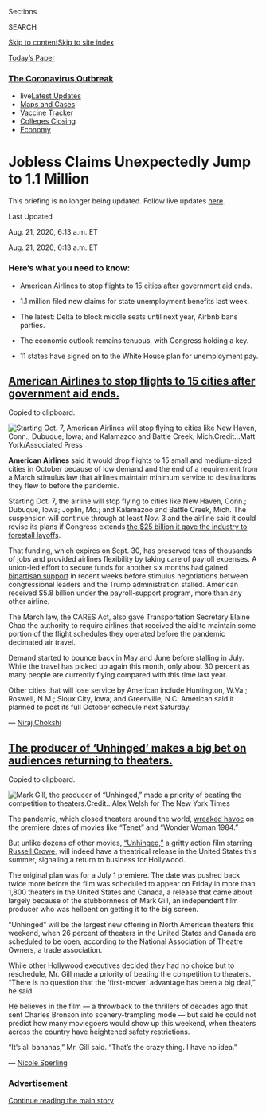 <div id="app">

<div>

<div>

<div>

<div class="NYTAppHideMasthead css-ri3gv3 e1suatyy0">

<div class="section css-ui9rw0 e1suatyy2">

<div class="css-eph4ug er09x8g0">

<div class="css-6n7j50">

</div>

<span class="css-1dv1kvn">Sections</span>

<div class="css-10488qs">

<span class="css-1dv1kvn">SEARCH</span>

</div>

[Skip to content](#site-content)[Skip to site
index](#site-index)

</div>

<div class="css-10698na e1huz5gh0">

</div>

</div>

<div id="masthead-bar-one" class="section hasLinks css-15hmgas e1csuq9d3">

<div class="css-uqyvli e1csuq9d0">

</div>

<div class="css-1uqjmks e1csuq9d1">

</div>

<div class="css-9e9ivx">

[](https://myaccount.nytimes3xbfgragh.onion/auth/login?response_type=cookie&client_id=vi)

</div>

<div class="css-1bvtpon e1csuq9d2">

[Today’s
Paper](https://www.nytimes3xbfgragh.onion/section/todayspaper)

</div>

</div>

</div>

</div>

<div data-aria-hidden="false">

<div id="site-content" data-role="main">

<div class="css-1ffjgkm">

<div class="css-l9svim">

### [<span class="css-pa1jbp"><span class="css-1rxm0ex">The Coronavirus</span><span class="css-1rxm0ex"> Outbreak</span></span>](https://www.nytimes3xbfgragh.onion/news-event/coronavirus?name=styln-coronavirus-markets&region=TOP_BANNER&variant=undefined&block=storyline_menu_recirc&action=click&pgtype=LegacyCollection&impression_id=f8de16e0-e398-11ea-86e2-89c09cd5c287)

  - <span class="css-ousu42"><span class="css-12clwdu">live</span>[Latest
    Updates](https://www.nytimes3xbfgragh.onion/2020/08/21/world/covid-19-coronavirus.html?name=styln-coronavirus-markets&region=TOP_BANNER&variant=undefined&block=storyline_menu_recirc&action=click&pgtype=LegacyCollection&impression_id=f8de3df0-e398-11ea-86e2-89c09cd5c287)</span>
  - <span class="css-ousu42">[Maps and
    Cases](https://www.nytimes3xbfgragh.onion/interactive/2020/us/coronavirus-us-cases.html?name=styln-coronavirus-markets&region=TOP_BANNER&variant=undefined&block=storyline_menu_recirc&action=click&pgtype=LegacyCollection&impression_id=f8de3df1-e398-11ea-86e2-89c09cd5c287)</span>
  - <span class="css-ousu42">[Vaccine
    Tracker](https://www.nytimes3xbfgragh.onion/interactive/2020/science/coronavirus-vaccine-tracker.html?name=styln-coronavirus-markets&region=TOP_BANNER&variant=undefined&block=storyline_menu_recirc&action=click&pgtype=LegacyCollection&impression_id=f8de3df2-e398-11ea-86e2-89c09cd5c287)</span>
  - <span class="css-ousu42">[Colleges
    Closing](https://www.nytimes3xbfgragh.onion/2020/08/19/us/colleges-closing-covid.html?name=styln-coronavirus-markets&region=TOP_BANNER&variant=undefined&block=storyline_menu_recirc&action=click&pgtype=LegacyCollection&impression_id=f8de3df3-e398-11ea-86e2-89c09cd5c287)</span>
  - <span class="css-ousu42">[Economy](https://www.nytimes3xbfgragh.onion/live/2020/08/20/business/stock-market-today-coronavirus?name=styln-coronavirus-markets&region=TOP_BANNER&variant=undefined&block=storyline_menu_recirc&action=click&pgtype=LegacyCollection&impression_id=f8de3df4-e398-11ea-86e2-89c09cd5c287)</span>

</div>

</div>

<div class="css-15bl40j">

<div id="styln-push-signup-button" class="section interactive-content interactive-size-medium css-o2xxmf" data-id="100000007261224">

<div class="css-17ih8de interactive-body" data-sourceid="100000007261224">

</div>

</div>

</div>

<div class="css-ftdtgk">

<div class="css-1vkm6nb ehdk2mb0">

# Jobless Claims Unexpectedly Jump to 1.1 Million

</div>

This briefing is no longer being updated. Follow live updates
[here](https://www.nytimes3xbfgragh.onion/2020/08/20/world/coronavirus-covid.html).

<div style="max-width:100%;margin:0 auto">

<div class="css-17dprlf" data-id="100000007018136" data-slug="us-live-markets-in-article-no-chart" style="max-width:600px">

</div>

</div>

</div>

<div class="css-1eylumt">

<span>Last Updated <span class="css-1xu7vd"></span></span>

<div class="css-ki347z">

<span class="css-1656jku">Aug. 21, 2020, 6:13 a.m.
ET</span><span class="css-xwx5dt"></span>

</div>

<span class="css-1dv1kvn" data-aria-live="polite">Aug. 21, 2020, 6:13
a.m.
    ET</span>

</div>

<div id="feed-top" class="css-7pw99z">

</div>

### Here’s what you need to know:

  - [](#american-airlines-to-stop-flights-to-15-cities-after-government-aid-ends)
    
    <span>American Airlines to stop flights to 15 cities after
    government aid
    ends.</span>

  - [](#1-1-million-filed-new-claims-for-state-unemployment-benefits-last-week)
    
    <span>1.1 million filed new claims for state unemployment benefits
    last
    week.</span>

  - [](#the-latest-delta-to-block-middle-seats-until-next-year-airbnb-bans-parties)
    
    <span>The latest: Delta to block middle seats until next year,
    Airbnb bans
    parties.</span>

  - [](#the-economic-outlook-remains-tenuous-with-congress-holding-a-key)
    
    <span>The economic outlook remains tenuous, with Congress holding a
    key.</span>

  - [](#11-states-have-signed-on-to-the-white-house-plan-for-unemployment-pay)
    
    <span>11 states have signed on to the White House plan for
    unemployment
pay.</span>

<div class="live-blog-post css-10d3q4a" data-test-id="live-blog-post" data-source-id="100000007298423">

<div id="american-airlines-to-stop-flights-to-15-cities-after-government-aid-ends" class="css-608m5d">

</div>

<div class="css-j3uhc5">

<div class="css-bd1680">

## [American Airlines to stop flights to 15 cities after government aid ends.](#american-airlines-to-stop-flights-to-15-cities-after-government-aid-ends)

<span class="css-uj8f8v" data-aria-live="polite">Copied to
clipboard.</span>

</div>

</div>

<div class="css-79elbk" data-testid="photoviewer-wrapper">

<div class="css-z3e15g" data-testid="photoviewer-wrapper-hidden">

</div>

<div class="css-1a48zt4 ehw59r15" data-testid="photoviewer-children">

![<span class="css-16f3y1r e13ogyst0" data-aria-hidden="true">Starting
Oct. 7, American Airlines will stop flying to cities like New Haven,
Conn.; Dubuque, Iowa; and Kalamazoo and Battle Creek,
Mich.</span><span class="css-cnj6d5 e1z0qqy90" itemprop="copyrightHolder"><span class="css-1ly73wi e1tej78p0">Credit...</span><span><span>Matt
York/Associated
Press</span></span></span>](https://static01.graylady3jvrrxbe.onion/images/2020/08/20/business/20-markets-brf-AmericanAirlines/merlin_174608667_6b4a0035-c8d2-4336-8e52-408180b5b0d7-articleLarge.jpg?quality=75&auto=webp&disable=upscale)

</div>

</div>

**American Airlines** said it would drop flights to 15 small and
medium-sized cities in October because of low demand and the end of a
requirement from a March stimulus law that airlines maintain minimum
service to destinations they flew to before the pandemic.

Starting Oct. 7, the airline will stop flying to cities like New Haven,
Conn.; Dubuque, Iowa; Joplin, Mo.; and Kalamazoo and Battle Creek, Mich.
The suspension will continue through at least Nov. 3 and the airline
said it could revise its plans if Congress extends [the $25 billion it
gave the industry to forestall
layoffs](https://www.nytimes3xbfgragh.onion/2020/04/14/business/coronavirus-airlines-bailout-treasury-department.html).

That funding, which expires on Sept. 30, has preserved tens of thousands
of jobs and provided airlines flexibility by taking care of payroll
expenses. A union-led effort to secure funds for another six months had
gained [bipartisan
support](https://www.nytimes3xbfgragh.onion/live/2020/08/05/business/stock-market-today-coronavirus/republican-senators-back-an-extension-of-support-for-airlines)
in recent weeks before stimulus negotiations between congressional
leaders and the Trump administration stalled. American received $5.8
billion under the payroll-support program, more than any other airline.

The March law, the CARES Act, also gave Transportation Secretary Elaine
Chao the authority to require airlines that received the aid to maintain
some portion of the flight schedules they operated before the pandemic
decimated air travel.

Demand started to bounce back in May and June before stalling in July.
While the travel has picked up again this month, only about 30 percent
as many people are currently flying compared with this time last year.

Other cities that will lose service by American include Huntington,
W.Va.; Roswell, N.M.; Sioux City, Iowa; and Greenville, N.C. American
said it planned to post its full October schedule next Saturday.

<div class="css-j3uhc5">

— [<span class="css-1baulvz last-byline" itemprop="name">Niraj
Chokshi</span>](https://www.nytimes3xbfgragh.onion/by/niraj-chokshi)

</div>

</div>

<div class="live-blog-post css-10d3q4a" data-test-id="live-blog-post" data-source-id="100000007299737">

<div id="the-producer-of-unhinged-makes-a-big-bet-on-audiences-returning-to-theaters.html" class="css-608m5d">

</div>

<div class="css-j3uhc5">

<div class="css-bd1680">

## [The producer of ‘Unhinged’ makes a big bet on audiences returning to theaters.](#the-producer-of-unhinged-makes-a-big-bet-on-audiences-returning-to-theaters.html)

<span class="css-uj8f8v" data-aria-live="polite">Copied to
clipboard.</span>

</div>

</div>

<div class="css-79elbk" data-testid="photoviewer-wrapper">

<div class="css-z3e15g" data-testid="photoviewer-wrapper-hidden">

</div>

<div class="css-1a48zt4 ehw59r15" data-testid="photoviewer-children">

![<span class="css-16f3y1r e13ogyst0" data-aria-hidden="true">Mark Gill,
the producer of “Unhinged,” made a priority of beating the competition
to
theaters.</span><span class="css-cnj6d5 e1z0qqy90" itemprop="copyrightHolder"><span class="css-1ly73wi e1tej78p0">Credit...</span><span><span>Alex
Welsh for The New York
Times</span></span></span>](https://static01.graylady3jvrrxbe.onion/images/2020/08/21/business/20Virus-Unhinged1-print/merlin_175534284_d95546d6-4e4a-4742-acde-02bd0c569b7d-articleLarge.jpg?quality=75&auto=webp&disable=upscale)

</div>

</div>

The pandemic, which closed theaters around the world, [wreaked
havoc](https://www.nytimes3xbfgragh.onion/2020/06/12/business/media/tenet-release-delayed.html)
on the premiere dates of movies like “Tenet” and “Wonder Woman 1984.”

But unlike dozens of other movies,
[“Unhinged,”](https://www.nytimes3xbfgragh.onion/2020/08/20/movies/unhinged-review.html)
a gritty action film starring [Russell
Crowe](https://www.nytimes3xbfgragh.onion/2019/06/27/arts/television/loudest-voice-roger-ailes-russell-crowe.html),
will indeed have a theatrical release in the United States this summer,
signaling a return to business for Hollywood.

The original plan was for a July 1 premiere. The date was pushed back
twice more before the film was scheduled to appear on Friday in more
than 1,800 theaters in the United States and Canada, a release that came
about largely because of the stubbornness of Mark Gill, an independent
film producer who was hellbent on getting it to the big screen.

“Unhinged” will be the largest new offering in North American theaters
this weekend, when 26 percent of theaters in the United States and
Canada are scheduled to be open, according to the National Association
of Theatre Owners, a trade association.

While other Hollywood executives decided they had no choice but to
reschedule, Mr. Gill made a priority of beating the competition to
theaters. “There is no question that the ‘first-mover’ advantage has
been a big deal,” he said.

He believes in the film — a throwback to the thrillers of decades ago
that sent Charles Bronson into scenery-trampling mode — but said he
could not predict how many moviegoers would show up this weekend, when
theaters across the country have heightened safety restrictions.

“It’s all bananas,” Mr. Gill said. “That’s the crazy thing. I have no
idea.”

<div class="css-j3uhc5">

— [<span class="css-1baulvz last-byline" itemprop="name">Nicole
Sperling</span>](https://www.nytimes3xbfgragh.onion/by/nicole-sperling)

</div>

<div>

</div>

</div>

<div id="ad-0" class="css-1pmeh62">

<div class="css-142l3g4">

### Advertisement

[Continue reading the main
story](#after-dfp-ad-mid1)

<div id="dfp-ad-mid1" class="ad dfp-ad-mid1-wrapper" style="text-align:center;height:100%;display:block">

</div>

<div id="after-dfp-ad-mid1">

</div>

</div>

</div>

<div class="live-blog-post css-10d3q4a" data-test-id="live-blog-post" data-source-id="100000007297311">

<div id="1-1-million-filed-new-claims-for-state-unemployment-benefits-last-week" class="css-608m5d">

</div>

<div class="css-j3uhc5">

<div class="css-bd1680">

## [1.1 million filed new claims for state unemployment benefits last week.](#1-1-million-filed-new-claims-for-state-unemployment-benefits-last-week)

<span class="css-uj8f8v" data-aria-live="polite">Copied to
clipboard.</span>

</div>

</div>

<div id="jobless-aug-20" class="section interactive-content interactive-size-scoop css-174j8de" data-id="100000007298573">

<div class="css-17ih8de interactive-body" data-sourceid="100000007298573">

<div id="g-claims-0820-box" class="ai2html">

<div id="g-claims-0820-335" class="g-artboard" style="max-width: 335px;max-height: 476px" data-aspect-ratio="0.703" data-min-width="0" data-max-width="599">

<div style="padding: 0 0 142.1724% 0;">

</div>

![](data:image/gif;base64,R0lGODlhCgAKAIAAAB8fHwAAACH5BAEAAAAALAAAAAAKAAoAAAIIhI+py+0PYysAOw==)

<div id="g-ai0-1" class="g-new g-aiAbs" style="top:0.21%;left:0.0002%;width:99.7015%;">

Initial weekly unemployment claims,

both <span class="g-cstyle0">regular </span>and those under the
<span class="g-cstyle1">Pandemic Unemployment Assistance
</span>program

</div>

<div id="g-ai0-2" class="g-new g-aiAbs g-aiPointText" style="top:24.5163%;margin-top:-8.8px;left:0.0001%;width:72px;">

6
million

</div>

<div id="g-ai0-3" class="g-new g-aiAbs" style="top:33.5939%;right:6.6467%;width:39.403%;">

<span class="g-cstyle2">1.1 million</span> regular claims last week
after falling below 1 million the week
before

</div>

<div id="g-ai0-4" class="g-new g-aiAbs g-aiPointText" style="top:35.8542%;margin-top:-8.8px;left:0.0001%;width:30px;">

5

</div>

<div id="g-ai0-5" class="g-new g-aiAbs g-aiPointText" style="top:47.4021%;margin-top:-8.8px;left:0.0001%;width:30px;">

4

</div>

<div id="g-ai0-6" class="g-new g-aiAbs g-aiPointText" style="top:58.95%;margin-top:-8.8px;left:0.0001%;width:30px;">

3

</div>

<div id="g-ai0-7" class="g-new g-aiAbs g-aiPointText" style="top:70.4979%;margin-top:-8.8px;left:0.0001%;width:30px;">

2

</div>

<div id="g-ai0-8" class="g-new g-aiAbs g-aiPointText" style="top:82.0458%;margin-top:-8.8px;left:0.0001%;width:30px;">

1

</div>

<div id="g-ai0-9" class="g-new g-aiAbs g-aiPointText" style="top:93.5937%;margin-top:-8.8px;left:0.0001%;width:30px;">

0

</div>

<div id="g-ai0-10" class="g-new g-aiAbs g-aiPointText" style="top:97.373%;margin-top:-8.8px;left:14.2153%;width:47px;">

Feb.

</div>

<div id="g-ai0-11" class="g-new g-aiAbs g-aiPointText" style="top:97.373%;margin-top:-8.8px;left:24.7723%;width:60px;">

March

</div>

<div id="g-ai0-12" class="g-new g-aiAbs g-aiPointText" style="top:97.373%;margin-top:-8.8px;left:38.9527%;width:48px;">

April

</div>

<div id="g-ai0-13" class="g-new g-aiAbs g-aiPointText" style="top:97.373%;margin-top:-8.8px;left:51.5155%;width:47px;">

May

</div>

<div id="g-ai0-14" class="g-new g-aiAbs g-aiPointText" style="top:97.373%;margin-top:-8.8px;left:63.5207%;width:50px;">

June

</div>

<div id="g-ai0-15" class="g-new g-aiAbs g-aiPointText" style="top:97.373%;margin-top:-8.8px;left:76.7773%;width:44px;">

July

</div>

<div id="g-ai0-16" class="g-new g-aiAbs g-aiPointText" style="top:97.373%;margin-top:-8.8px;left:88.6256%;width:48px;">

Aug.

</div>

</div>

<div id="g-claims-0820-600" class="g-artboard" style="width:600px; height:457.197416230309px;" data-aspect-ratio="1.312" data-min-width="600">

<div style="">

</div>

![](data:image/gif;base64,R0lGODlhCgAKAIAAAB8fHwAAACH5BAEAAAAALAAAAAAKAAoAAAIIhI+py+0PYysAOw==)

<div id="g-ai1-1" class="g-new g-aiAbs" style="top:0.8749%;left:0%;width:86.6667%;">

Initial weekly unemployment claims, both <span class="g-cstyle0">regular
</span>and those under the <span class="g-cstyle1">Pandemic Unemployment
Assistance
</span>program

</div>

<div id="g-ai1-2" class="g-new g-aiAbs g-aiPointText" style="top:22.4773%;margin-top:-8.8px;left:0%;width:72px;">

6
million

</div>

<div id="g-ai1-3" class="g-new g-aiAbs g-aiPointText" style="top:34.5071%;margin-top:-8.8px;left:0%;width:30px;">

5

</div>

<div id="g-ai1-4" class="g-new g-aiAbs" style="top:33.0273%;right:4.6511%;width:28.3333%;">

<span class="g-cstyle2">1.1 million</span> regular claims last week
after falling below 1 million the week
before

</div>

<div id="g-ai1-5" class="g-new g-aiAbs g-aiPointText" style="top:46.5369%;margin-top:-8.8px;left:0%;width:30px;">

4

</div>

<div id="g-ai1-6" class="g-new g-aiAbs g-aiPointText" style="top:58.5667%;margin-top:-8.8px;left:0%;width:30px;">

3

</div>

<div id="g-ai1-7" class="g-new g-aiAbs g-aiPointText" style="top:70.3778%;margin-top:-8.8px;left:0%;width:30px;">

2

</div>

<div id="g-ai1-8" class="g-new g-aiAbs g-aiPointText" style="top:82.4076%;margin-top:-8.8px;left:0%;width:30px;">

1

</div>

<div id="g-ai1-9" class="g-new g-aiAbs g-aiPointText" style="top:94.4375%;margin-top:-8.8px;left:0%;width:30px;">

0

</div>

<div id="g-ai1-10" class="g-new g-aiAbs g-aiPointText" style="top:98.3745%;margin-top:-8.8px;left:16.5295%;width:47px;">

Feb.

</div>

<div id="g-ai1-11" class="g-new g-aiAbs g-aiPointText" style="top:98.3745%;margin-top:-8.8px;left:27.8161%;width:60px;">

March

</div>

<div id="g-ai1-12" class="g-new g-aiAbs g-aiPointText" style="top:98.3745%;margin-top:-8.8px;left:41.1259%;width:48px;">

April

</div>

<div id="g-ai1-13" class="g-new g-aiAbs g-aiPointText" style="top:98.3745%;margin-top:-8.8px;left:53.5324%;width:47px;">

May

</div>

<div id="g-ai1-14" class="g-new g-aiAbs g-aiPointText" style="top:98.3745%;margin-top:-8.8px;left:65.6276%;width:50px;">

June

</div>

<div id="g-ai1-15" class="g-new g-aiAbs g-aiPointText" style="top:98.3745%;margin-top:-8.8px;left:78.4216%;width:44px;">

July

</div>

<div id="g-ai1-16" class="g-new g-aiAbs g-aiPointText" style="top:98.3745%;margin-top:-8.8px;left:90.4292%;width:48px;">

Aug.

</div>

</div>

</div>

</div>

Pandemic Unemployment Assistance extends eligibility to some workers who
would not otherwise be able to apply for unemployment benefits, such as
part-time and self-employed workers. Regular claims are seasonally
adjusted but P.U.A. claims are not.

Source: Labor Department

By Ella Koeze

</div>

The number of Americans filing for unemployment insurance unexpectedly
rose last week, a sign of the job market’s fragility five months after
the coronavirus pandemic began to devastate the economy.

The economy remains challenging for many American workers, with the
unemployment rate at 10.2 percent and sectors like leisure and
hospitality experiencing huge losses in employment.

Last week, 1.1 million workers filed new claims for state unemployment
benefits, the [Labor Department reported
Thursday](https://www.dol.gov/ui/data.pdf), compared with 971,000 the
previous week.

“It definitely suggests that momentum in the recovery is slowing,” said
Scott Anderson, chief economist at Bank of the West.

“We’re still at a historically high level of claims,” he added, noting
that the weekly peak during the Great Recession stood at 665,000. “The
labor market is in the I.C.U.”

There were 543,000 new claims last week for Pandemic Unemployment
Assistance, a separate program aimed at self-employed people, gig
workers and others not covered by traditional unemployment benefits.
That number, unlike the figures for state claims, is not seasonally
adjusted.

Despite the weak number for jobless claims, Gus Faucher, chief economist
at the PNC Financial Services Group, pointed to pockets of strength in
the economy.

“We see continued improvement with housing starts increasing, consumer
spending increasing, and industrial production increasing,” he said.
“But the pace of improvement is slowing.”

Mr. Faucher noted that the data for initial jobless claims in Thursday’s
report was affected by a large seasonal adjustment linked to the
beginning of the school year. Without that, new claims would have
totaled 891,510.

<div class="css-j3uhc5">

— [<span class="css-1baulvz last-byline" itemprop="name">Nelson D.
Schwartz</span>](https://www.nytimes3xbfgragh.onion/by/nelson-d-schwartz)

</div>

</div>

<div class="live-blog-post css-10d3q4a" data-test-id="live-blog-post" data-source-id="100000007297759">

<div id="the-latest-delta-to-block-middle-seats-until-next-year-airbnb-bans-parties" class="css-608m5d">

</div>

<div class="css-j3uhc5">

<div class="css-bd1680">

## [The latest: Delta to block middle seats until next year, Airbnb bans parties.](#the-latest-delta-to-block-middle-seats-until-next-year-airbnb-bans-parties)

<span class="css-uj8f8v" data-aria-live="polite">Copied to
clipboard.</span>

</div>

</div>

  - **Delta Air Lines** said it would continue to block middle seats
    through Jan. 6, the first major airline to commit to such limits
    over the busy holiday season. At the same time, Delta plans to raise
    seating limits in its main cabins to 75 percent, from 60 percent,
    starting in October.

  - **Airbnb** on Thursday
    [announced](https://news.airbnb.com/airbnb-announces-global-party-ban/)
    a ban on parties and events at its listings worldwide, and an
    occupancy cap of 16. The company said in a statement that the ban
    was in the interest of public health in the midst of the pandemic.
    “Some have chosen to take bar and club behavior to homes,
    sometimes rented through our platform. We think such conduct is
    incredibly irresponsible — we do not want that type of business, and
    anyone engaged in or allowing that behavior does not belong on our
    platform,” the company said.

  - **Qantas Airways**, Australia’s national carrier, swung to a loss of
    1.96 billion Australian dollars, or $1.4 billion, for the 2020
    financial year, as the pandemic devastated the airline industry
    worldwide. The loss was driven primarily by a write-down of assets,
    including its A380 fleet, and restructuring costs intended to help
    it survive during the pandemic, the airline said in a statement on
    Thursday. “The impact of Covid on all airlines is clear,” the
    company’s chief executive, Alan Joyce, said in the statement. “It’s
    devastating and it will be a question of survival for many.”

  - **Estée Lauder Companies** said Thursday that it would cut about
    1,500 to 2,000 jobs globally and close 10 to 15 percent of its
    stores. It reported that in the fourth quarter net sales fell to
    $2.43 billion from $3.59 billion a year ago. The company operates
    cosmetic and skin care brands like MAC Cosmetics, La Mer and Jo
    Malone
London.

<div class="css-j3uhc5">

</div>

</div>

<div class="live-blog-post css-10d3q4a" data-test-id="live-blog-post" data-source-id="100000007297337">

<div id="the-economic-outlook-remains-tenuous-with-congress-holding-a-key" class="css-608m5d">

</div>

<div class="css-j3uhc5">

<div class="css-bd1680">

## [The economic outlook remains tenuous, with Congress holding a key.](#the-economic-outlook-remains-tenuous-with-congress-holding-a-key)

<span class="css-uj8f8v" data-aria-live="polite">Copied to
clipboard.</span>

</div>

</div>

<div class="css-79elbk" data-testid="photoviewer-wrapper">

<div class="css-z3e15g" data-testid="photoviewer-wrapper-hidden">

</div>

<div class="css-1a48zt4 ehw59r15" data-testid="photoviewer-children">

![<span class="css-16f3y1r e13ogyst0" data-aria-hidden="true">Republicans
and Democrats have been unable to agree on a new coronavirus relief
package to augment the CARES Act, passed in March.
</span><span class="css-cnj6d5 e1z0qqy90" itemprop="copyrightHolder"><span class="css-1ly73wi e1tej78p0">Credit...</span><span><span>Anna
Moneymaker for The New York
Times</span></span></span>](https://static01.graylady3jvrrxbe.onion/images/2020/08/20/business/20markets-brf-outlook/merlin_174846558_24df5698-fbff-419e-a070-3f44e473f26a-articleLarge.jpg?quality=75&auto=webp&disable=upscale)

</div>

</div>

Even as nearly one million Americans file new state claims for
unemployment benefits each week, the [stock market is hitting record
highs](https://www.nytimes3xbfgragh.onion/2020/08/18/business/stock-market-record.html).
Hotels and airports are nearly empty and many restaurants remain closed,
but [home building is
booming](https://www.reuters.com/article/us-usa-economy-housingstarts/us-housing-starts-surge-in-july-in-rare-pandemic-bright-spot-idUSKCN25E21O)
and [retail sales are
back](https://www.nytimes3xbfgragh.onion/2020/08/14/business/retail-sales-coronavirus.html)
to levels that preceded the pandemic.

The crosscurrents in the economy are striking, but economists warn that
conditions could easily deteriorate if Washington doesn’t offer more
support.

Republicans and Democrats have been unable to agree on a new coronavirus
relief package to augment the CARES Act, passed in March. A $600 weekly
federal supplement to state unemployment insurance expired at the end of
last month, and a [$300-a-week
replacement](https://www.nytimes3xbfgragh.onion/2020/08/13/business/economy/unemployment-benefits-coronavirus.html)
engineered by President Trump is having trouble getting off the ground.

“Federal support is crucial to underpinning the virtuous cycle we’ve
had,” said Michael Gapen, chief U.S. economist at Barclays. “The longer
negotiations stall, the more likely there will be a hiccup in spending.”

“As long as we get a package in September, the outlook is OK,” Mr. Gapen
said. But Republicans and Democrats remain far apart, even as the
economy hangs in the balance.

The power of the government’s efforts to help are apparent in the data,
Mr. Gapen said. Personal income in June totaled $19.9 trillion at an
annual rate, up from $19.1 trillion in February, before the pandemic.
“With unemployment at 10 percent, that’s only happening with federal
transfer payments,” Mr. Gapen said.

<div class="css-j3uhc5">

— [<span class="css-1baulvz last-byline" itemprop="name">Nelson D.
Schwartz</span>](https://www.nytimes3xbfgragh.onion/by/nelson-d-schwartz)

</div>

</div>

<div id="ad-1" class="css-1pmeh62">

<div class="css-142l3g4">

### Advertisement

[Continue reading the main
story](#after-dfp-ad-mid2)

<div id="dfp-ad-mid2" class="ad dfp-ad-mid2-wrapper" style="text-align:center;height:100%;display:block">

</div>

<div id="after-dfp-ad-mid2">

</div>

</div>

</div>

<div class="live-blog-post css-10d3q4a" data-test-id="live-blog-post" data-source-id="100000007297345">

<div id="finding-a-job-after-a-long-search-but-settling-for-less-pay" class="css-608m5d">

</div>

<div class="css-j3uhc5">

<div class="css-bd1680">

## [Finding a job after a long search, but settling for less pay.](#finding-a-job-after-a-long-search-but-settling-for-less-pay)

<span class="css-uj8f8v" data-aria-live="polite">Copied to
clipboard.</span>

</div>

</div>

<div class="css-79elbk" data-testid="photoviewer-wrapper">

<div class="css-z3e15g" data-testid="photoviewer-wrapper-hidden">

</div>

<div class="css-1a48zt4 ehw59r15" data-testid="photoviewer-children">

![<span class="css-16f3y1r e13ogyst0" data-aria-hidden="true">It was
“heartbreaking and very emotional” to be out of work, Sonia Vance
said. She has moved to Maryland from Tennessee to start a new
job.</span><span class="css-cnj6d5 e1z0qqy90" itemprop="copyrightHolder"><span class="css-1ly73wi e1tej78p0">Credit...</span><span><span>Timothy
Nwachukwu for The New York
Times</span></span></span>](https://static01.graylady3jvrrxbe.onion/images/2020/08/20/business/20markets-brf-vance/merlin_175914816_b7e78dd7-c736-404c-8f21-594972044b00-articleLarge.jpg?quality=75&auto=webp&disable=upscale)

</div>

</div>

After spending up to six hours a day submitting more than 600
applications since being furloughed this spring and then laid off in
late July, Sonia Vance, 42, finally landed a new job.

In a few weeks, she starts as an eyewear consultant in California, Md.,
earning $16 an hour. It pays far less than the dream job she had before
— a $48,000-a-year human resources role at a staffing company — but it
comes with health insurance.

The cushion is comforting, because Ms. Vance must now go to work each
day in an office, despite health issues that she fears could complicate
a recovery if she catches the coronavirus.

Reflecting the experience of millions who scrambled for work after their
careers evaporated in the pandemic, Ms. Vance said the past few months
had been “heartbreaking and very emotional.”

This week, she moved from Maryville, Tenn., and will stay temporarily
with a friend. She is finishing up bankruptcy paperwork and expects to
lose her mobile home.

“You do feel relief that you have a job, but there’s also a sense of
shame and embarrassment,” she said. “You’re out there doing everything
you can to be a good member of society and to take care of your own, but
it just takes a few months to wipe out all of your hard work.”

<div class="css-j3uhc5">

— [<span class="css-1baulvz last-byline" itemprop="name">Tiffany
Hsu</span>](https://www.nytimes3xbfgragh.onion/by/tiffany-hsu)

</div>

</div>

<div class="live-blog-post css-10d3q4a" data-test-id="live-blog-post" data-source-id="100000007297342">

<div id="without-school-plays-and-assemblies-a-technicians-livelihood-withers" class="css-608m5d">

</div>

<div class="css-j3uhc5">

<div class="css-bd1680">

## [Without school plays and assemblies, a technician’s livelihood withers.](#without-school-plays-and-assemblies-a-technicians-livelihood-withers)

<span class="css-uj8f8v" data-aria-live="polite">Copied to
clipboard.</span>

</div>

</div>

This should be a time of keen anticipation for David Leske. A lighting
and sound technician in Ridgway, Pa., he works in local schools to make
plays, assemblies and other shows come to life.

But a few weeks before the school year is to begin, the coronavirus
pandemic is still preventing large indoor gatherings. In some cases,
schools are sticking to online instruction.

“Our local district has no intention of doing school plays,” Mr. Leske
said. “The high school auditorium is now a storage area.”

Mr. Leske, 52, said that work began to dry up in March and that the
Pandemic Unemployment Assistance program — which covers independent
contractors, self-employed workers and others who don’t qualify for
regular state benefits — had been crucial to keeping him afloat,
especially with the $600 weekly federal supplement that expired at the
end of last month.

He expects to be out of work through September 2021 as schools hold off
on plays and assemblies.

“That extra $600 is what’s been keeping us alive,” Mr. Leske said.
Without it, he and his wife have been forced to tap their savings. “It’s
scary,” he said.

<div class="css-j3uhc5">

— [<span class="css-1baulvz last-byline" itemprop="name">Nelson D.
Schwartz</span>](https://www.nytimes3xbfgragh.onion/by/nelson-d-schwartz)

</div>

</div>

<div class="live-blog-post css-10d3q4a" data-test-id="live-blog-post" data-source-id="100000007297323">

<div id="11-states-have-signed-on-to-the-white-house-plan-for-unemployment-pay" class="css-608m5d">

</div>

<div class="css-j3uhc5">

<div class="css-bd1680">

## [11 states have signed on to the White House plan for unemployment pay.](#11-states-have-signed-on-to-the-white-house-plan-for-unemployment-pay)

<span class="css-uj8f8v" data-aria-live="polite">Copied to
clipboard.</span>

</div>

</div>

<div class="css-79elbk" data-testid="photoviewer-wrapper">

<div class="css-z3e15g" data-testid="photoviewer-wrapper-hidden">

</div>

<div class="css-1a48zt4 ehw59r15" data-testid="photoviewer-children">

![<span class="css-16f3y1r e13ogyst0" data-aria-hidden="true">President
Trump signed a series of executive actions, including one to bolster
unemployment pay, at his golf club in Bedminster, N.J., on Aug.
8.</span><span class="css-cnj6d5 e1z0qqy90" itemprop="copyrightHolder"><span class="css-1ly73wi e1tej78p0">Credit...</span><span><span>Anna
Moneymaker for The New York
Times</span></span></span>](https://static01.graylady3jvrrxbe.onion/images/2020/08/20/business/20markets-brf-fema1/merlin_175492773_a796ab95-9fc0-47a0-8f71-61982a863156-articleLarge.jpg?quality=75&auto=webp&disable=upscale)

</div>

</div>

Eleven states have been approved for a [Federal Emergency Management
Agency
program](https://www.nytimes3xbfgragh.onion/2020/08/13/business/economy/unemployment-benefits-coronavirus.html)that
will give unemployed workers an additional $300 in weekly benefits, but
many others are holding off on applying as they try to understand what
the program entails.

Acting on an [Aug. 8 memorandum from President
Trump](https://www.whitehouse.gov/presidential-actions/memorandum-authorizing-needs-assistance-program-major-disaster-declarations-related-coronavirus-disease-2019/),
the federal agency [said it had
approved](https://www.fema.gov/press-release/20200819/fema-announces-lost-wages-grant-maryland)
Arizona, Colorado, Idaho, Iowa, Louisiana, Maryland, Missouri, Montana,
New Mexico, Oklahoma and Utah for access to three weeks of funds.

Mr. Trump’s executive action caps spending on the program at $44
billion. Officials from FEMA and the Labor Department said on a
conference call with reporters on Thursday that FEMA had approved $2.4
billion in grants so far and that an additional eight states had applied
for funds.

The officials said the $44 billion should be enough to cover an
estimated four to five weeks of benefits. They said that most states
were expected to take part and that none had been rejected.

Arizona was the first state to make the so-called lost wages payments,
sending $96 million to 320,000 people on Monday and Tuesday. But the
timeline for payments “will be all over the map,” potentially taking
several weeks, depending on how long states need to reprogram their
systems, said John Pallasch, the assistant secretary for employment and
training at the Labor Department.

Among the changes that must be factored in: The new program offers a
smaller benefit than the weekly $600 federal supplement that expired [at
the end of
July](https://www.nytimes3xbfgragh.onion/2020/08/08/business/economy/lost-unemployment-benefits.html?action=click&module=RelatedLinks&pgtype=Article).
And only people who already qualify to receive at least $100 in
unemployment benefits each week are eligible for the federal funds,
which are retroactive to Aug. 1.

The program gives states the option to contribute $100 in additional
funds, increasing the weekly benefit to $400. But some states are
nervous about chipping in, citing [severe budget
shortfalls](https://www.nytimes3xbfgragh.onion/2020/08/10/us/politics/virus-stimulus-congress-trump.html?action=click&module=RelatedLinks&pgtype=Article).

States have until Sept. 10 to apply for the funds.

<div class="css-j3uhc5">

— [<span class="css-1baulvz last-byline" itemprop="name">Tiffany
Hsu</span>](https://www.nytimes3xbfgragh.onion/by/tiffany-hsu)

</div>

</div>

<div id="ad-2" class="css-1pmeh62">

<div class="css-142l3g4">

### Advertisement

[Continue reading the main
story](#after-dfp-ad-mid3)

<div id="dfp-ad-mid3" class="ad dfp-ad-mid3-wrapper" style="text-align:center;height:100%;display:block">

</div>

<div id="after-dfp-ad-mid3">

</div>

</div>

</div>

<div class="live-blog-post css-10d3q4a" data-test-id="live-blog-post" data-source-id="100000007298268">

<div id="us-stocks-drift-as-jobless-claims-increase" class="css-608m5d">

</div>

<div class="css-j3uhc5">

<div class="css-bd1680">

## [U.S. stocks drift as jobless claims increase.](#us-stocks-drift-as-jobless-claims-increase)

<span class="css-uj8f8v" data-aria-live="polite">Copied to
clipboard.</span>

</div>

</div>

<div style="max-width:100%;margin:0 auto">

<div class="css-17dprlf" data-id="100000004753769" data-slug="live-sp-markets-chart" style="max-width:600px">

</div>

</div>

  - The S\&P 500 **climbed on Thursday**, lifted by more gains in
    technology stocks.

  - The Labor Department’s report on the health of the job market served
    as **a reminder of the fragility of the economic recovery**: The
    tally of new claims for state unemployment benefits unexpectedly
    rose to over 1.1 million.

  - Investors were initially cautious, after [minutes from the Federal
    Reserve’](https://www.nytimes3xbfgragh.onion/2020/08/19/business/economy/fed-meeting-minutes-coronavirus.html)s
    last meeting revealed **concerns that the U.S. economy needed more
    financial support** from Congress.

  - The Fed minutes **rattled Wall Street**, which has been soaring
    lately. But
    **[Apple](https://www.nytimes3xbfgragh.onion/2020/08/19/technology/apple-2-trillion.html)**
    has reached **a valuation of $2 trillion**, another milestone for
    the maker of iPhones, Mac computers and Apple Watches, punctuating
    how [the pandemic has been a bonanza for the tech
    giants](https://www.nytimes3xbfgragh.onion/2020/03/23/technology/coronavirus-facebook-amazon-youtube.html).

  - On Thursday, the major European indexes were **all down more than 1
    percent**. Asian indexes broadly lost ground.

<div class="css-j3uhc5">

— [<span class="css-1baulvz last-byline" itemprop="name">Kevin
Granville</span>](https://www.nytimes3xbfgragh.onion/by/kevin-granville)

</div>

</div>

<div class="live-blog-post css-10d3q4a" data-test-id="live-blog-post" data-source-id="100000007297793">

<div id="with-government-help-companies-save-jobs-by-sharing-them" class="css-608m5d">

</div>

<div class="css-j3uhc5">

<div class="css-bd1680">

## [With government help, companies save jobs by sharing them.](#with-government-help-companies-save-jobs-by-sharing-them)

<span class="css-uj8f8v" data-aria-live="polite">Copied to
clipboard.</span>

</div>

</div>

<div class="css-79elbk" data-testid="photoviewer-wrapper">

<div class="css-z3e15g" data-testid="photoviewer-wrapper-hidden">

</div>

<div class="css-1a48zt4 ehw59r15" data-testid="photoviewer-children">

![<span class="css-16f3y1r e13ogyst0" data-aria-hidden="true">After the
pandemic hit, Jim Stevens was able to stay on the job at Ted Brown Music
in Tacoma, Wash., through work sharing. The program subsidizes the wages
of workers kept on the payroll with reduced
hours.</span><span class="css-cnj6d5 e1z0qqy90" itemprop="copyrightHolder"><span class="css-1ly73wi e1tej78p0">Credit...</span><span><span>Ruth
Fremson/The New York
Times</span></span></span>](https://static01.graylady3jvrrxbe.onion/images/2020/08/17/business/00workshare1/merlin_175429827_0658653d-4b1c-4eff-98e2-cb14348470e8-articleLarge.jpg?quality=75&auto=webp&disable=upscale)

</div>

</div>

Work sharing programs are extraordinarily popular among economists,
Republican and Democratic policymakers, employers and workers — at least
those who have heard of them. The problem is that few have, even though
economists say work sharing is one of the best ways to strengthen the
labor market during a downturn.

Of the roughly 30 million people receiving unemployment benefits,
[only 451,000](https://www.dol.gov/ui/data.pdf) — just 1.5 percent — are
getting them through a shared work program.

Congress sweetened the program’s appeal during the pandemic, promising
as part of the CARES Act that the federal government would [pick up the
cost](https://wdr.doleta.gov/directives/attach/UIPL/UIPL_21-20.pdf) from
the states through the end of the year, without an overall cap, but
nearly half of all states still don’t have such a program.

“I’m sick of this being the ‘best kept secret,’” Suzan LeVine,
commissioner of Washington’s Employment Security Department, said of the
program, officially titled short-time compensation. “It is the diamond
in the rough of the unemployment benefits system.”

Washington State, which started its program in 1983, has vastly expanded
participation since the pandemic. From March to August last year, 688
businesses took part; now 3,560 are doing so. One in nine Washington
workers receiving state jobless benefits is getting them through work
sharing.

Ted Brown Music is one business taking part. Although program rules can
vary by state, companies must apply individually, and file a separate
plan for each unit or category of workers. Ted Brown Music was approved
within two weeks.

Now 150 of its employees are taking part. They are paid an hourly wage
for the time they work, and receive state unemployment benefits for the
hours they don’t.

Jim Stevens, who joined the company in 1970 and knew its founder, was
laid off for six weeks after the pandemic hit. “That was just terrible,”
said Mr. Stevens, a salesman in the flagship Tacoma store that his wife,
Ellie, manages. “I’ve never been unemployed for any major period in my
life.” He was later brought back to work 28 hours a week under the work
sharing program.

<div class="css-j3uhc5">

— [<span class="css-1baulvz last-byline" itemprop="name">Patricia
Cohen</span>](https://www.nytimes3xbfgragh.onion/by/patricia-cohen)

</div>

<div>

</div>

</div>

<div>

</div>

<div>

</div>

</div>

## Site Index

<div>

</div>

## Site Information Navigation

  - [© <span>2020</span> <span>The New York Times
    Company</span>](https://help.nytimes3xbfgragh.onion/hc/en-us/articles/115014792127-Copyright-notice)

<!-- end list -->

  - [NYTCo](https://www.nytco.com/)
  - [Contact
    Us](https://help.nytimes3xbfgragh.onion/hc/en-us/articles/115015385887-Contact-Us)
  - [Work with us](https://www.nytco.com/careers/)
  - [Advertise](https://nytmediakit.com/)
  - [T Brand Studio](http://www.tbrandstudio.com/)
  - [Your Ad
    Choices](https://www.nytimes3xbfgragh.onion/privacy/cookie-policy#how-do-i-manage-trackers)
  - [Privacy](https://www.nytimes3xbfgragh.onion/privacy)
  - [Terms of
    Service](https://help.nytimes3xbfgragh.onion/hc/en-us/articles/115014893428-Terms-of-service)
  - [Terms of
    Sale](https://help.nytimes3xbfgragh.onion/hc/en-us/articles/115014893968-Terms-of-sale)
  - [Site
    Map](https://spiderbites.nytimes3xbfgragh.onion)
  - [Help](https://help.nytimes3xbfgragh.onion/hc/en-us)
  - [Subscriptions](https://www.nytimes3xbfgragh.onion/subscription?campaignId=37WXW)

</div>

</div>

</div>

</div>

